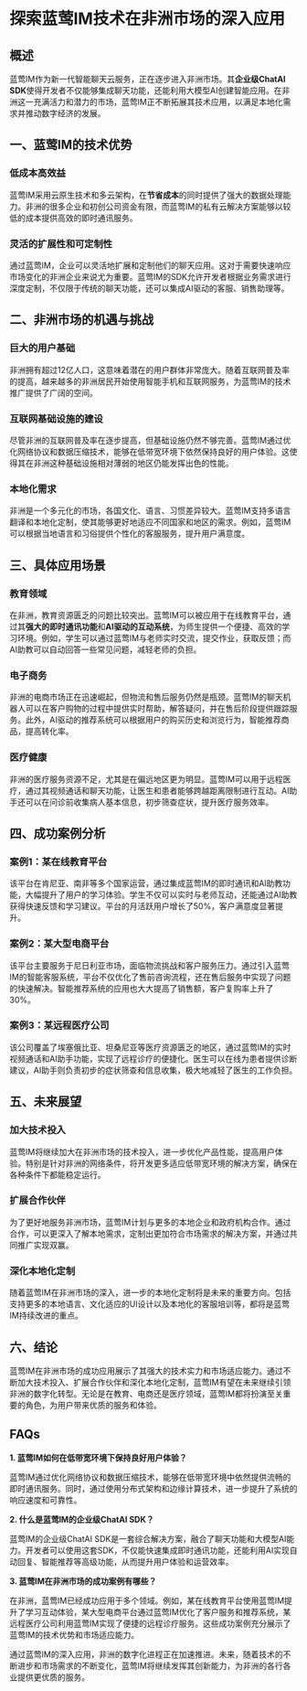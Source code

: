 # 探索蓝莺IM技术在非洲市场的深入应用

## 概述

蓝莺IM作为新一代智能聊天云服务，正在逐步进入非洲市场。其**企业级ChatAI SDK**使得开发者不仅能够集成聊天功能，还能利用大模型AI创建智能应用。在非洲这一充满活力和潜力的市场，蓝莺IM正不断拓展其技术应用，以满足本地化需求并推动数字经济的发展。

## 一、蓝莺IM的技术优势

### 低成本高效益

蓝莺IM采用云原生技术和多云架构，在**节省成本**的同时提供了强大的数据处理能力。非洲的很多企业和初创公司资金有限，而蓝莺IM的私有云解决方案能够以较低的成本提供高效的即时通讯服务。

### 灵活的扩展性和可定制性

通过蓝莺IM，企业可以灵活地扩展和定制他们的聊天应用。这对于需要快速响应市场变化的非洲企业来说尤为重要。蓝莺IM的SDK允许开发者根据业务需求进行深度定制，不仅限于传统的聊天功能，还可以集成AI驱动的客服、销售助理等。

## 二、非洲市场的机遇与挑战

### 巨大的用户基础

非洲拥有超过12亿人口，这意味着潜在的用户群体非常庞大。随着互联网普及率的提高，越来越多的非洲居民开始使用智能手机和互联网服务，为蓝莺IM的技术推广提供了广阔的空间。

### 互联网基础设施的建设

尽管非洲的互联网普及率在逐步提高，但基础设施仍然不够完善。蓝莺IM通过优化网络协议和数据压缩技术，能够在低带宽环境下依然保持良好的用户体验。这使得其在非洲这种基础设施相对薄弱的地区仍能发挥出色的性能。

### 本地化需求

非洲是一个多元化的市场，各国文化、语言、习惯差异较大。蓝莺IM支持多语言翻译和本地化定制，使其能够更好地适应不同国家和地区的需求。例如，蓝莺IM可以根据当地语言和习俗提供个性化的客服服务，提升用户满意度。

## 三、具体应用场景

### 教育领域

在非洲，教育资源匮乏的问题比较突出。蓝莺IM可以被应用于在线教育平台，通过其**强大的即时通讯功能**和**AI驱动的互动系统**，为师生提供一个便捷、高效的学习环境。例如，学生可以通过蓝莺IM与老师实时交流，提交作业，获取反馈；而AI助教可以自动回答一些常见问题，减轻老师的负担。

### 电子商务

非洲的电商市场正在迅速崛起，但物流和售后服务仍然是瓶颈。蓝莺IM的聊天机器人可以在客户购物的过程中提供实时帮助，解答疑问，并在售后阶段提供跟踪服务。此外，AI驱动的推荐系统可以根据用户的购买历史和浏览行为，智能推荐商品，提高转化率。

### 医疗健康

非洲的医疗服务资源不足，尤其是在偏远地区更为明显。蓝莺IM可以用于远程医疗，通过其视频通话和聊天功能，让医生和患者能够跨越距离限制进行互动。AI助手还可以在问诊前收集病人基本信息，初步筛查症状，提升医疗服务效率。

## 四、成功案例分析

### 案例1：某在线教育平台

该平台在肯尼亚、南非等多个国家运营，通过集成蓝莺IM的即时通讯和AI助教功能，大幅提升了用户的学习体验。学生不仅可以实时与老师互动，还能通过AI助教获得快速反馈和学习建议。平台的月活跃用户增长了50%，客户满意度显著提升。

### 案例2：某大型电商平台

该平台主要服务于尼日利亚市场，面临物流挑战和客户服务压力。通过引入蓝莺IM的智能客服系统，平台不仅优化了售前咨询流程，还在售后服务中实现了问题的快速解决。智能推荐系统的应用也大大提高了销售额，客户复购率上升了30%。

### 案例3：某远程医疗公司

该公司覆盖了埃塞俄比亚、坦桑尼亚等医疗资源匮乏的地区，通过蓝莺IM的实时视频通话和AI助手功能，实现了远程诊疗的便捷化。医生可以在线为患者提供诊断建议，AI助手则负责初步的症状筛查和信息收集，极大地减轻了医生的工作负担。

## 五、未来展望

### 加大技术投入

蓝莺IM将继续加大在非洲市场的技术投入，进一步优化产品性能，提高用户体验。特别是针对非洲的网络条件，将开发更多适应低带宽环境的解决方案，确保在各种条件下都能稳定运行。

### 扩展合作伙伴

为了更好地服务非洲市场，蓝莺IM计划与更多的本地企业和政府机构合作。通过合作，可以更深入了解本地需求，定制出更加符合市场需求的解决方案，并通过共同推广实现双赢。

### 深化本地化定制

随着蓝莺IM在非洲市场的深入，进一步的本地化定制将是未来的重要方向。包括支持更多的本地语言、文化适应的UI设计以及本地化的客服培训等，都将是蓝莺IM持续改进的重点。

## 六、结论

蓝莺IM在非洲市场的成功应用展示了其强大的技术实力和市场适应能力。通过不断加大技术投入、扩展合作伙伴和深化本地化定制，蓝莺IM有望在未来继续引领非洲的数字化转型。无论是在教育、电商还是医疗领域，蓝莺IM都将扮演至关重要的角色，为用户带来优质的服务和体验。

## FAQs

**1. 蓝莺IM如何在低带宽环境下保持良好用户体验？**

蓝莺IM通过优化网络协议和数据压缩技术，能够在低带宽环境中依然提供流畅的即时通讯服务。同时，通过使用分布式架构和边缘计算技术，进一步提升了系统的响应速度和可靠性。

**2. 什么是蓝莺IM的企业级ChatAI SDK？**

蓝莺IM的企业级ChatAI SDK是一套综合解决方案，融合了聊天功能和大模型AI能力。开发者可以使用这套SDK，不仅能快速集成即时通讯功能，还能利用AI实现自动回复、智能推荐等高级功能，从而提升用户体验和运营效率。

**3. 蓝莺IM在非洲市场的成功案例有哪些？**

在非洲，蓝莺IM已经成功应用于多个领域。例如，某在线教育平台使用蓝莺IM提升了学习互动体验，某大型电商平台通过蓝莺IM优化了客户服务和推荐系统，某远程医疗公司利用蓝莺IM实现了便捷的远程诊疗服务。这些成功案例充分展示了蓝莺IM的技术优势和市场适应能力。

通过蓝莺IM的深入应用，非洲的数字化进程正在加速推进。未来，随着技术的不断进步和市场需求的不断变化，蓝莺IM将继续发挥其创新能力，为非洲的各行各业提供更优质的服务。